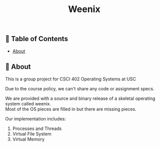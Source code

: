 

<h1 align="center">Weenix</h3>

<p align="center"> 
    <br> 
</p>

## 📝 Table of Contents
- [About](#about)

## 🧐 About <a name = "about"></a>
This is a group project for CSCI 402 Operating Systems at USC

Due to the course policy, we can't share any code or assignment specs.

We are provided with a source and binary release of a skeletal operating system called weenix.<br/>
Most of the OS pieces are filled in but there are missing pieces.<br/>

Our implementation includes:
1) Processes and Threads 
2) Virtual File System
3) Virtual Memory
